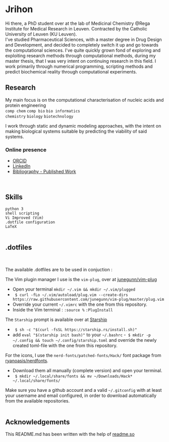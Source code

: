 
# Jrihon

Hi there, a PhD student over at the lab of Medicinal Chemistry @Rega Institute for Medical Research in Leuven. 
Contracted by the Catholic University of Leuven (KU Leuven).\
I've studied Pharmaceutical Sciences, with a master degree in Drug Design and Development, and decided to completely switch it up and go towards the computational sciences. I've quite quickly grown fond of exploring and exploiting research methods through computational methods, during my master thesis, that I was very intent on continuing research in this field. I work primarily through numerical programming, scripting methods and predict biochemical reality through computational experiments.

## Research
My main focus is on the computational characterisation of nucleic acids and protein engineering\
 `comp chem` `comp bio` `bio informatics`\
 `chemistry` `biology` `biotechnology`

I work through static and dynamic modeling approaches, with the intent on making biological systems suitable by predicting the viability of said systems.

### Online presence
 - [ORCID](https://orcid.org/0000-0002-9207-1556)
 - [LinkedIn](www.linkedin.com/in/jérôme-rihon)
 - [Bibliography - Published Work](http://lirias.kuleuven.be/cv?Username=U0141262)
<br/>

## Skills

`python 3`\
`shell scripting`\
`Vi Improved (Vim)`\
`.dotfile configuration`\
`LaTeX`
<br/>
<br/>

## .dotfiles
<br/>

The available .dotfiles are to be used in conjuction :<br/>

The Vim plugin manager I use is the `vim-plug`, over at [junegunn/vim-plug](github.com/junegunn/vim-plug)
 - Open your terminal `mkdir ~/.vim && mkdir ~/.vim/plugged`
 - ` $ curl -fLo ~/.vim/autoload/plug.vim --create-dirs https://raw.githubusercontent.com/junegunn/vim-plug/master/plug.vim`
 - Override your current `~/.vimrc` with the one from this repository.
 - Inside the Vim terminal : `:source %` `:PlugInstall`<br/>

The `Starship` prompt is available over at [Starship](https://starship.rs/)
 - ` $ sh -c "$(curl -fsSL https://starship.rs/install.sh)"`
 -  add `eval "$(starship init bash)"` to your `~/.bashrc`
 -` $ mkdir -p ~/.config && touch ~/.config/starship.toml` and override the newly created toml-file with the one from this repository.<br/>

For the icons, I use the `nerd-fonts/patched-fonts/Hack/` font package from [ryanoasis/nerdfonts](https://github.com/ryanoasis/nerd-fonts).
 - Download them all manually (complete version) and open your terminal.
 - ` $ mkdir ~/.local/share/fonts && mv ~/Downloads/Hack* ~/.local/share/fonts/`<br/>

Make sure you have a github account and a valid `~/.gitconfig` with at least your username and email configured, in order to download automatically from the available repositories.<br/>
<br/>

## Acknowledgements
This README.md has been written with the help of [readme.so](https://readme.so/)

  
